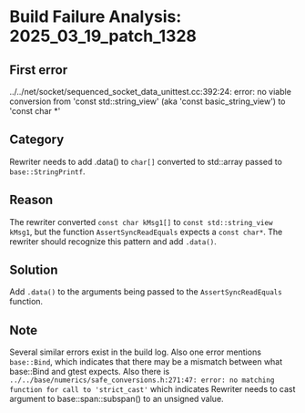 # Build Failure Analysis: 2025_03_19_patch_1328

## First error

../../net/socket/sequenced_socket_data_unittest.cc:392:24: error: no viable conversion from 'const std::string_view' (aka 'const basic_string_view<char>') to 'const char *'

## Category
Rewriter needs to add .data() to `char[]` converted to std::array passed to `base::StringPrintf`.

## Reason
The rewriter converted `const char kMsg1[]` to `const std::string_view kMsg1`, but the function `AssertSyncReadEquals` expects a `const char*`. The rewriter should recognize this pattern and add `.data()`.

## Solution
Add `.data()` to the arguments being passed to the `AssertSyncReadEquals` function.

## Note
Several similar errors exist in the build log. Also one error mentions `base::Bind`, which indicates that there may be a mismatch between what base::Bind and gtest expects.
Also there is `../../base/numerics/safe_conversions.h:271:47: error: no matching function for call to 'strict_cast'` which indicates Rewriter needs to cast argument to base::span::subspan() to an unsigned value.